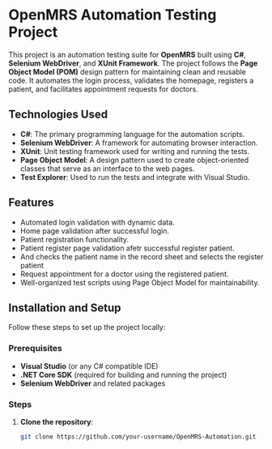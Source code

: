 # OpenMRS Automation Testing Project

This project is an automation testing suite for **OpenMRS** built using **C#**, **Selenium WebDriver**, and **XUnit Framework**. The project follows the **Page Object Model (POM)** design pattern for maintaining clean and reusable code. It automates the login process, validates the homepage, registers a patient, and facilitates appointment requests for doctors.

## Technologies Used

- **C#**: The primary programming language for the automation scripts.
- **Selenium WebDriver**: A framework for automating browser interaction.
- **XUnit**: Unit testing framework used for writing and running the tests.
- **Page Object Model**: A design pattern used to create object-oriented classes that serve as an interface to the web pages.
- **Test Explorer**: Used to run the tests and integrate with Visual Studio.

## Features

- Automated login validation with dynamic data.
- Home page validation after successful login.
- Patient registration functionality.
- Patient register page validation afetr successful register patient.
- And checks the patient name in the record sheet and selects the register patient 
- Request appointment for a doctor using the registered patient.
- Well-organized test scripts using Page Object Model for maintainability.

## Installation and Setup

Follow these steps to set up the project locally:

### Prerequisites

- **Visual Studio** (or any C# compatible IDE)
- **.NET Core SDK** (required for building and running the project)
- **Selenium WebDriver** and related packages

### Steps

1. **Clone the repository**:
   ```bash
   git clone https://github.com/your-username/OpenMRS-Automation.git
